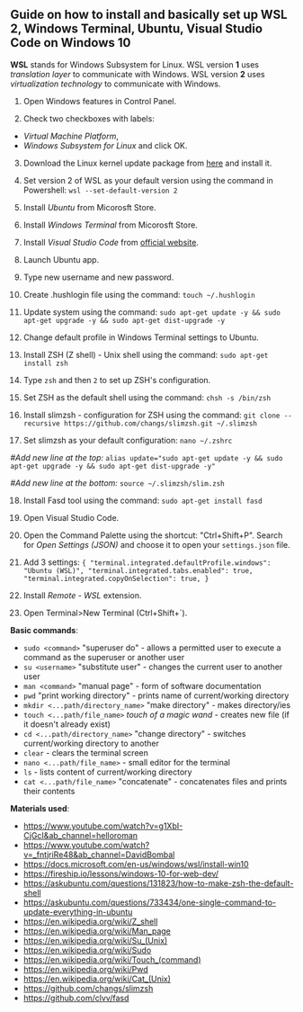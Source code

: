 
## Guide on how to install and basically set up WSL 2, Windows Terminal, Ubuntu, Visual Studio Code on Windows 10
**WSL** stands for Windows Subsystem for Linux.
WSL version **1** uses *translation layer* to communicate with Windows.
WSL version **2** uses *virtualization technology* to communicate with Windows.

1. Open Windows features in Control Panel.

2. Check two checkboxes with labels:
- *Virtual Machine Platform*,
- *Windows Subsystem for Linux*
and click OK.

3. Download the Linux kernel update package from [here](https://wslstorestorage.blob.core.windows.net/wslblob/wsl_update_x64.msi) and install it.

4. Set version 2 of WSL as your default version
using the command in Powershell:
`wsl --set-default-version 2`

5. Install *Ubuntu* from Micorosft Store.

6. Install *Windows Terminal* from Micorosft Store.

7. Install *Visual Studio Code* from [official website](https://code.visualstudio.com/).

8. Launch Ubuntu app.

9. Type new username and new password.

10. Create .hushlogin file using the command:
`touch ~/.hushlogin`

11. Update system using the command:
`sudo apt-get update -y && sudo apt-get upgrade -y && sudo apt-get dist-upgrade -y`

12. Change default profile in Windows Terminal settings to Ubuntu.

13. Install ZSH (Z shell) - Unix shell using the command:
`sudo apt-get install zsh`

14. Type `zsh` and then `2` to set up ZSH's configuration.

15. Set ZSH as the default shell using the command:
`chsh -s /bin/zsh`

16. Install slimzsh - configuration for ZSH using the command:
`git clone --recursive https://github.com/changs/slimzsh.git ~/.slimzsh`

17. Set slimzsh as your default configuration:
`nano ~/.zshrc`

*#Add new line at the top:*
`alias update="sudo apt-get update -y && sudo apt-get upgrade -y && sudo apt-get dist-upgrade -y"`

*#Add new line at the bottom:*
`source ~/.slimzsh/slim.zsh`

18. Install Fasd tool using the command:
`sudo apt-get install fasd`

19. Open Visual Studio Code.

20. Open the Command Palette using the shortcut: "Ctrl+Shift+P".
Search for *Open Settings (JSON)* and choose it to open your `settings.json` file.

21. Add 3 settings:
`{
    "terminal.integrated.defaultProfile.windows": "Ubuntu (WSL)",
    "terminal.integrated.tabs.enabled": true,
    "terminal.integrated.copyOnSelection": true,
}`

22. Install *Remote - WSL* extension.

23. Open Terminal>New Terminal (Ctrl+Shift+`).

**Basic commands**:
- `sudo <command>` "superuser do" - allows a permitted user
to execute a command as the superuser or another user
- `su <username>` "substitute user" - changes the current user to another user
- `man <command>` "manual page" - form of software documentation
- `pwd` "print working directory" - prints name of current/working directory
- `mkdir <...path/directory_name>` "make directory" - makes directory/ies
- `touch <...path/file_name>` *touch of a magic wand* -  creates new file (if it doesn't already exist)
- `cd <...path/directory_name>` "change directory" - switches current/working directory to another
- `clear` - clears the terminal screen
- `nano <...path/file_name>` - small editor for the terminal
- `ls` - lists content of current/working directory
- `cat <...path/file_name>` "concatenate" - concatenates files and prints their contents

**Materials used**:
- https://www.youtube.com/watch?v=g1XbI-CjGcI&ab_channel=helloroman
- https://www.youtube.com/watch?v=_fntjriRe48&ab_channel=DavidBombal
- https://docs.microsoft.com/en-us/windows/wsl/install-win10
- https://fireship.io/lessons/windows-10-for-web-dev/
- https://askubuntu.com/questions/131823/how-to-make-zsh-the-default-shell
- https://askubuntu.com/questions/733434/one-single-command-to-update-everything-in-ubuntu
- https://en.wikipedia.org/wiki/Z_shell
- https://en.wikipedia.org/wiki/Man_page
- https://en.wikipedia.org/wiki/Su_(Unix)
- https://en.wikipedia.org/wiki/Sudo
- https://en.wikipedia.org/wiki/Touch_(command)
- https://en.wikipedia.org/wiki/Pwd
- https://en.wikipedia.org/wiki/Cat_(Unix)
- https://github.com/changs/slimzsh
- https://github.com/clvv/fasd
